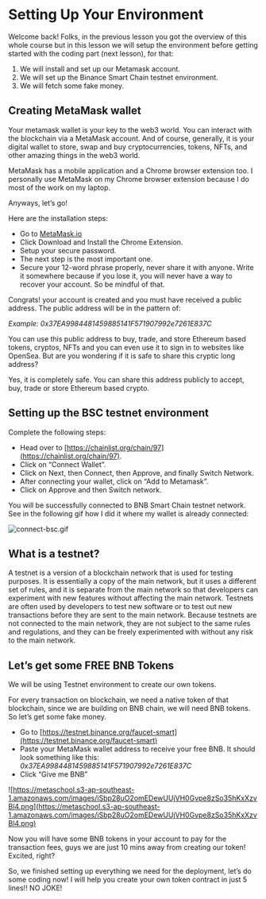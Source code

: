 # Setting Up Your Environment

Welcome back! Folks, in the previous lesson you got the overview of this whole course but in this lesson we will setup the environment before getting started with the coding part (next lesson), for that:

1. We will install and set up our Metamask account.
2. We will set up the Binance Smart Chain testnet environment.
3. We will fetch some fake money.

## Creating MetaMask wallet

Your metamask wallet is your key to the web3 world. You can interact with the blockchain via a MetaMask account. And of course, generally, it is your digital wallet to store, swap and buy cryptocurrencies, tokens, NFTs, and other amazing things in the web3 world.

MetaMask has a mobile application and a Chrome browser extension too. I personally use MetaMask on my Chrome browser extension because I do most of the work on my laptop.

Anyways, let’s go!

Here are the installation steps:

- Go to [MetaMask.io](https://metamask.io/)
- Click Download and Install the Chrome Extension.
- Setup your secure password.
- The next step is the most important one.
- Secure your 12-word phrase properly, never share it with anyone. Write it somewhere because if you lose it, you will never have a way to recover your account. So be mindful of that.

Congrats! your account is created and you must have received a public address. The public address will be in the pattern of:

_Example: 0x37EA9984481459885141F571907992e7261E837C_

You can use this public address to buy, trade, and store Ethereum based tokens, cryptos, NFTs and you can even use it to sign in to websites like OpenSea. But are you wondering if it is safe to share this cryptic long address?

Yes, it is completely safe. You can share this address publicly to accept, buy, trade or store Ethereum based crypto.

## Setting up the BSC testnet environment

Complete the following steps:

- Head over to [https://chainlist.org/chain/97](https://chainlist.org/chain/97).
- Click on “Connect Wallet”.
- Click on Next, then Connect, then Approve, and finally Switch Network.
- After connecting your wallet, click on “Add to Metamask”.
- Click on Approve and then Switch network.

You will be successfully connected to BNB Smart Chain testnet network. See in the following gif how I did it where my wallet is already connected:

![connect-bsc.gif](https://github.com/0xmetaschool/Learning-Projects/blob/main/assests_for_all/How%20to%20create%20your%20own%20token%20on%20Binance/Setting%20Up%20Your%20Environment/connect-bsc.gif?raw=true)

## What is a testnet?

A testnet is a version of a blockchain network that is used for testing purposes. It is essentially a copy of the main network, but it uses a different set of rules, and it is separate from the main network so that developers can experiment with new features without affecting the main network. Testnets are often used by developers to test new software or to test out new transactions before they are sent to the main network. Because testnets are not connected to the main network, they are not subject to the same rules and regulations, and they can be freely experimented with without any risk to the main network.

## Let’s get some FREE BNB Tokens

We will be using Testnet environment to create our own tokens.

For every transaction on blockchain, we need a native token of that blockchain, since we are building on BNB chain, we will need BNB tokens. So let’s get some fake money.

- Go to [https://testnet.binance.org/faucet-smart](https://testnet.binance.org/faucet-smart)
- Paste your MetaMask wallet address to receive your free BNB. It should look something like this: _0x37EA9984481459885141F571907992e7261E837C_
- Click “Give me BNB”

![https://metaschool.s3-ap-southeast-1.amazonaws.com/images/iSbp28uO2omEDewUUjVH0Gvpe8zSo35hKxXzvBl4.png](https://metaschool.s3-ap-southeast-1.amazonaws.com/images/iSbp28uO2omEDewUUjVH0Gvpe8zSo35hKxXzvBl4.png)

Now you will have some BNB tokens in your account to pay for the transaction fees, guys we are just 10 mins away from creating our token! Excited, right?

So, we finished setting up everything we need for the deployment, let’s do some coding now! I will help you create your own token contract in just 5 lines!! NO JOKE!
